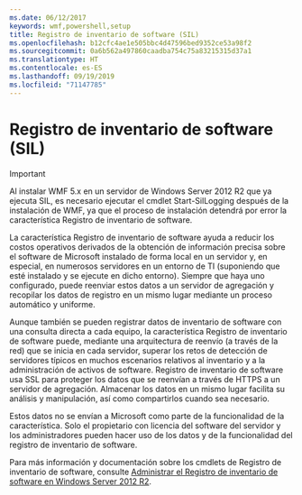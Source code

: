 ```yaml
---
ms.date: 06/12/2017
keywords: wmf,powershell,setup
title: Registro de inventario de software (SIL)
ms.openlocfilehash: b12cfc4ae1e505bbc4d47596bed9352ce53a98f2
ms.sourcegitcommit: 0a6b562a497860caadba754c75a83215315d37a1
ms.translationtype: HT
ms.contentlocale: es-ES
ms.lasthandoff: 09/19/2019
ms.locfileid: "71147785"
---
```

# <a name="software-inventory-logging-sil"></a>Registro de inventario de software (SIL)

> [!IMPORTANT]
> Al instalar WMF 5.x en un servidor de Windows Server 2012 R2 que ya ejecuta SIL, es necesario ejecutar el cmdlet Start-SilLogging después de la instalación de WMF, ya que el proceso de instalación detendrá por error la característica Registro de inventario de software.

La característica Registro de inventario de software ayuda a reducir los costos operativos derivados de la obtención de información precisa sobre el software de Microsoft instalado de forma local en un servidor y, en especial, en numerosos servidores en un entorno de TI (suponiendo que esté instalado y se ejecute en dicho entorno). Siempre que haya uno configurado, puede reenviar estos datos a un servidor de agregación y recopilar los datos de registro en un mismo lugar mediante un proceso automático y uniforme.

Aunque también se pueden registrar datos de inventario de software con una consulta directa a cada equipo, la característica Registro de inventario de software puede, mediante una arquitectura de reenvío (a través de la red) que se inicia en cada servidor, superar los retos de detección de servidores típicos en muchos escenarios relativos al inventario y a la administración de activos de software. Registro de inventario de software usa SSL para proteger los datos que se reenvían a través de HTTPS a un servidor de agregación. Almacenar los datos en un mismo lugar facilita su análisis y manipulación, así como compartirlos cuando sea necesario.

Estos datos no se envían a Microsoft como parte de la funcionalidad de la característica. Solo el propietario con licencia del software del servidor y los administradores pueden hacer uso de los datos y de la funcionalidad del registro de inventario de software.

Para más información y documentación sobre los cmdlets de Registro de inventario de software, consulte [Administrar el Registro de inventario de software en Windows Server 2012 R2](/previous-versions/windows/it-pro/windows-server-2012-R2-and-2012/dn383584(v=ws.11)).
